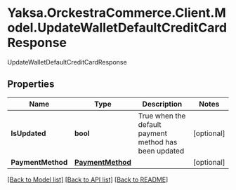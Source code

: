 # Yaksa.OrckestraCommerce.Client.Model.UpdateWalletDefaultCreditCardResponse
UpdateWalletDefaultCreditCardResponse

## Properties

Name | Type | Description | Notes
------------ | ------------- | ------------- | -------------
**IsUpdated** | **bool** | True when the default payment method has been updated | [optional] 
**PaymentMethod** | [**PaymentMethod**](PaymentMethod.md) |  | [optional] 

[[Back to Model list]](../README.md#documentation-for-models) [[Back to API list]](../README.md#documentation-for-api-endpoints) [[Back to README]](../README.md)

